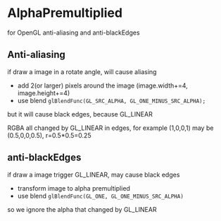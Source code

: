 # AlphaPremultiplied
for OpenGL anti-aliasing and anti-blackEdges
## Anti-aliasing
if draw a image in a rotate angle, will cause aliasing

- add 2(or larger) pixels around the image (image.width+=4, image.height+=4)
- use blend `glBlendFunc(GL_SRC_ALPHA, GL_ONE_MINUS_SRC_ALPHA);`

but it will cause black edges, because GL_LINEAR

RGBA all changed by GL_LINEAR in edges, for example (1,0,0,1) may be (0.5,0,0,0.5), r=0.5*0.5=0.25

## anti-blackEdges
if draw a image trigger GL_LINEAR, may cause black edges

- transform image to alpha premultiplied
- use blend `glBlendFunc(GL_ONE, GL_ONE_MINUS_SRC_ALPHA)`

so we ignore the alpha that changed by GL_LINEAR


